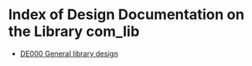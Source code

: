 # Index of Design Documentation on the Library com_lib

* [DE000 General library design](./DE000_library_general_design.md)
